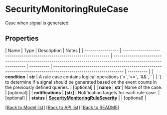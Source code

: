 # SecurityMonitoringRuleCase

Case when signal is generated.

## Properties

| Name              | Type                                                                    | Description                                                                                                      | Notes      |
| ----------------- | ----------------------------------------------------------------------- | ---------------------------------------------------------------------------------------------------------------- | ---------- | ----------------------------------------------------------------------------------------------------------------- | ---------- |
| **condition**     | **str**                                                                 | A rule case contains logical operations (&#x60;&gt;&#x60;,&#x60;&gt;&#x3D;&#x60;, &#x60;&amp;&amp;&#x60;, &#x60; |            | &#x60;) to determine if a signal should be generated based on the event counts in the previously defined queries. | [optional] |
| **name**          | **str**                                                                 | Name of the case.                                                                                                | [optional] |
| **notifications** | **[str]**                                                               | Notification targets for each rule case.                                                                         | [optional] |
| **status**        | [**SecurityMonitoringRuleSeverity**](SecurityMonitoringRuleSeverity.md) |                                                                                                                  | [optional] |

[[Back to Model list]](README.md#documentation-for-models) [[Back to API list]](README.md#documentation-for-api-endpoints) [[Back to README]](README.md)
